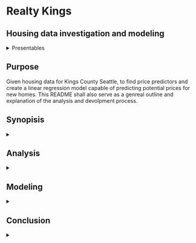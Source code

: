 # Realty Kings
## Housing data investigation and modeling

<details><summary>Presentables</summary>

[Presentation](./KingCountyMod2_refined.pdf)
[Presentation Video](./Video_presentation.mp4)
[Relevant Blog](https://medium.com/@pchadrow/making-linear-regression-models-in-python-83b736f81266?sk=21383d751eb6ad185ccc64fc8aaf45d5)
</details>

## Purpose
Given housing data for Kings County Seattle, to find price predictors and create a linear regression model capable of predicting potential prices for new homes. This README shall also serve as a genreal outline and explanation of the analysis and devolpment process.

## Synopisis
<details><summary></summary>
An exploration into distances did find some interesting trends that warrant further investigation and after numerous tried and failed attempts at using recursive feature elimination we settled on standard feature selection for our final model. While initially the model seemed promising, further investigation revealed our perceived model score to be artifically high due to the lack of a constant in the model.
</details>

## Analysis
<details><summary></summary>

[Primary data used](./Data/kc_house_data.csv)

### First
Our initial investigation looked at the relationship between house grade and house price [here.](./EDA/Grade_Investigation_EDA.ipynb)

![grade_comparison](/images/grades1.png)
As we can see, there does appear to be a linear relationship with higher house grades and higher sell prices.
____________________________________

### Second
We would then look into the affects of renovation and if more recent renovations had a stronger effect of the sale price of the house

![renovation](/images/renovation.png)
While not a strong relationship with our data, it was interesting to see that there did appear to be a slight trend with more recently renovated homes tending to have a slightly higher possible selling price than those that were renovated longer ago.
_________________________________________

### Third
Due to the lack of information of waterfront properties, we were curious if the houses proximity to water would have an effect on the sale price as well as the houses distance from downtown Seattle, which we investigated [here](./EDA/gathering_distance_and_removing_outliers_EDA.ipynb)

![seattle](/images/seattle.png)
There did indeed appear to be a correlation between the price of a house and its distance from Seattle, with houses that were closer to the city tending to have higher price possibilites.

Next we would determine a few [hotspot locations](./Maps_and_additional_plots/clustered_maps(safe).ipynb) in the water to get a better idea of house prices and their proximity to water.
![map](/images/hotspot_map.png)
Using these few hotspots we would then compare the distance from the closest hotspot to the homes price which would give us...
![hotspot](images/hotspot.png)
Which shows a much stronger relationship between distance from water and house price than distance from Seattle. 
</details>

## Modeling
<details><summary></summary>

We attempted numerous modeling approaches with typically poor results. [Here](./Cleaning_and_Exploration/initial_model_attempt_using_all_features.ipynb) we made our first model using a blanket approach just to see what kind of results we'd get. In terms of R2, our results weren't bad. However, everything else about the model essentially was with numerous instances of multicollinearity and an unacceptable amount of kurtosis.

Next we attempted to use Recursive Feature Elimination [here](./Cleaning_and_Exploration/regressive_feature_elimination_test.ipynb) and [here](./Cleaning_and_Exploration/RFE_Filtered_test.ipynb)

While not all models were saved, numerous attempts were made with various adjustments that all seemed to provide similiar or diminishing results. High amounts of multicollinearity seemed unavoidable with this method.

Eventually we settled on our [final model.](./Cleaning_and_Exploration/Final_Model.ipynb)
At first glance, it looked like we had finally made a great model for our provided data!
![model](./images/result.png)
However, further investigation showed that our test results weren't matching up with each other. Essentially we had forgotten to include a constant in our model as a house will never sell for $0. After including the constant we got a much different result that confirmed what our initial test results were trying to tell us...
![actual](./images/actual_result.png)
</details>

## Conclusion
<details><summary></summary>
Our investigation showed that numerous factors can influence the price of a house. Based off of our main investigations we can recommend rennovating the house before selling to provide a small improvement before selling, and if that renovation provides you with an opportunity to add square footage or additional rooms, it would be wise to do so in order to maximize the potential selling price. In terms of predicting the selling price...at this time we do not recommend using our current model as its proven itself to be widely innaccurate. 
</details>